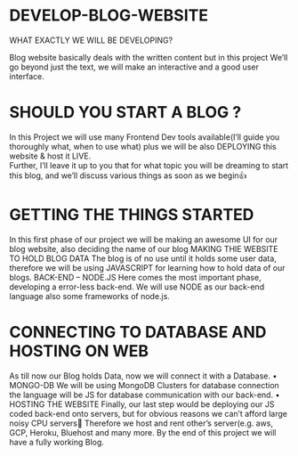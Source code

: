 # DEVELOP-BLOG-WEBSITE

WHAT EXACTLY WE WILL BE DEVELOPING? 


Blog website basically deals with the written content but in this project We’ll go beyond just the text, we will make an interactive and a good user interface.  
# SHOULD YOU START A BLOG ? 
In this Project we will use many Frontend Dev tools available(I’ll guide you thoroughly what, when to use what) plus we will be also DEPLOYING this website & host it LIVE.  
Further, I’ll leave it up to you that for what topic you will be dreaming to start this blog, and we’ll discuss various things as soon as we begin👍 
# GETTING THE THINGS STARTED
In this first phase of our project we will be making an awesome UI for our blog website, also deciding the name of our blog  MAKING THIE WEBSITE TO HOLD BLOG DATA The blog is of no use until it holds some user data, therefore we will be using JAVASCRIPT for learning how to hold data of our blogs. BACK-END – NODE.JS Here comes the most important phase, developing a error-less back-end. We will use NODE as our back-end language also some frameworks of node.js. 

# CONNECTING TO DATABASE AND HOSTING ON WEB 
As till now our Blog holds Data, now we will connect it with a Database. 
• MONGO-DB We will be using MongoDB Clusters for database connection the language will be JS for database communication with our back-end. • HOSTING THE WEBSITE Finally, our last step would be deploying our JS coded back-end onto servers, but for obvious reasons we can’t afford large noisy CPU servers🤞 Therefore we host and rent other’s server(e.g. aws, GCP, Heroku, Bluehost and many more.
By the end of this project we will have a fully working Blog.
